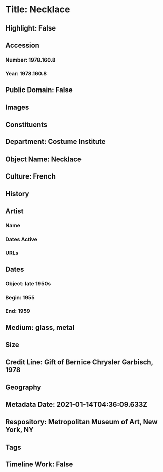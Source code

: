 # Title: Necklace
## Highlight: False
## Accession
### Number: 1978.160.8
### Year: 1978.160.8
## Public Domain: False
## Images
## Constituents
## Department: Costume Institute
## Object Name: Necklace
## Culture: French
## History
## Artist
### Name
### Dates Active
### URLs
## Dates
### Object: late 1950s
### Begin: 1955
### End: 1959
## Medium: glass, metal
## Size
## Credit Line: Gift of Bernice Chrysler Garbisch, 1978
## Geography
## Metadata Date: 2021-01-14T04:36:09.633Z
## Respository: Metropolitan Museum of Art, New York, NY
## Tags
## Timeline Work: False